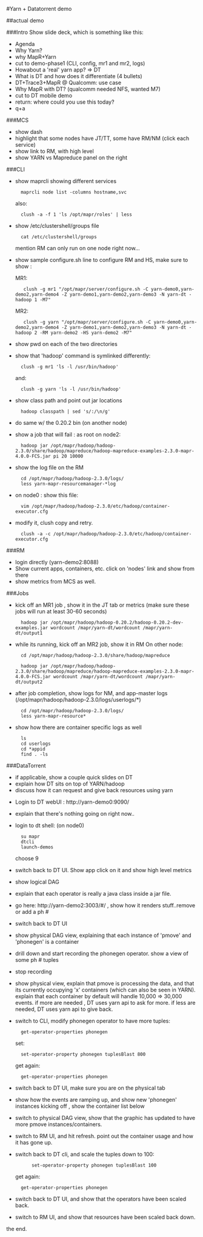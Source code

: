 #Yarn + Datatorrent demo

##actual demo

###Intro
Show slide deck, which is something like this:

* Agenda 
* Why Yarn?
* why MapR+Yarn
* cut to demo-phase1 (CLI, config, mr1 and mr2, logs)
* Howabout a 'real' yarn app? => DT
* What is DT  and how does it differentiate (4 bullets)
* DT+Trace3+MapR @ Qualcomm: use case
* Why MapR with DT? (qualcomm needed NFS, wanted M7)
* cut to DT mobile demo
* return: where could you use this today?
* q+a

###MCS
* show dash
* highlight that some nodes have JT/TT, some have RM/NM (click each service)
* show link to RM, with high level
* show YARN vs Mapreduce panel on the right


###CLI
* show maprcli showing different services

		maprcli node list -columns hostname,svc
	also:
	
		clush -a -f 1 'ls /opt/mapr/roles' | less
		

* show /etc/clustershell/groups file

		cat /etc/clustershell/groups
		
	mention RM can only run on one node right now...
	
	

* show sample configure.sh line to configure RM and HS, make sure to show :


	MR1:
	
		 clush -g mr1 "/opt/mapr/server/configure.sh -C yarn-demo0,yarn-demo2,yarn-demo4 -Z yarn-demo1,yarn-demo2,yarn-demo3 -N yarn-dt -hadoop 1 -M7"
	MR2:
	
		 clush -g yarn "/opt/mapr/server/configure.sh -C yarn-demo0,yarn-demo2,yarn-demo4 -Z yarn-demo1,yarn-demo2,yarn-demo3 -N yarn-dt -hadoop 2 -RM yarn-demo2 -HS yarn-demo2 -M7"
		 



* show pwd on each of the two directories
* show that 'hadoop' command is symlinked differently:

		clush -g mr1 'ls -l /usr/bin/hadoop'

	and:
	
		clush -g yarn 'ls -l /usr/bin/hadoop'
		
		
		
* show class path and point out jar locations

		hadoop classpath | sed 's/:/\n/g'

* do same w/ the 0.20.2 bin (on another node)



* show a job that will fail : as root on node2:

		hadoop jar /opt/mapr/hadoop/hadoop-2.3.0/share/hadoop/mapreduce/hadoop-mapreduce-examples-2.3.0-mapr-4.0.0-FCS.jar pi 20 10000
		
* show the log file on the RM

		cd /opt/mapr/hadoop/hadoop-2.3.0/logs/
		less yarn-mapr-resourcemanager-*log

	
* on node0 : show this file: 

		vim /opt/mapr/hadoop/hadoop-2.3.0/etc/hadoop/container-executor.cfg
* modify it, clush copy and retry.

		clush -a -c /opt/mapr/hadoop/hadoop-2.3.0/etc/hadoop/container-executor.cfg	



###RM

* login directly (yarn-demo2:8088)
* Show current apps, containers, etc. click on 'nodes' link and show from there
* show metrics from MCS as well.

###Jobs

* kick off an MR1 job , show it in the JT tab or metrics (make sure these jobs will run at least 30-60 seconds)

		hadoop jar /opt/mapr/hadoop/hadoop-0.20.2/hadoop-0.20.2-dev-examples.jar wordcount /mapr/yarn-dt/wordcount /mapr/yarn-dt/output1

* while its running, kick off an MR2 job, show it in RM
On other node:
		
		cd /opt/mapr/hadoop/hadoop-2.3.0/share/hadoop/mapreduce

		hadoop jar /opt/mapr/hadoop/hadoop-2.3.0/share/hadoop/mapreduce/hadoop-mapreduce-examples-2.3.0-mapr-4.0.0-FCS.jar wordcount /mapr/yarn-dt/wordcount /mapr/yarn-dt/output2


* after job completion, show logs for NM, and app-master logs (/opt/mapr/hadoop/hadoop-2.3.0/logs/userlogs/*)

		cd /opt/mapr/hadoop/hadoop-2.3.0/logs/
		less yarn-mapr-resource*
		
		

* show how there are container specific logs as well

		
		ls
		cd userlogs
		cd *appid
		find . -ls
		
 
###DataTorrent
* if applicable, show a couple quick slides on DT
* explain how DT sits on top of YARN/hadoop
* discuss how it can request and give back resources using yarn


- Login to DT webUI : http://yarn-demo0:9090/
- explain that there's nothing going on right now..
- login to dt shell: (on node0)

		su mapr
		dtcli
		launch-demos
		
	choose 9
	
- switch back to DT UI. Show app click on it and show high level metrics
- show logical DAG
- explain that each operator is really a java class inside a jar file.
- go here: http://yarn-demo2:3003/#/ , show how it renders stuff..remove or add a ph #
- switch back to DT UI
- show physical DAG view, explaining that each instance of 'pmove' and 'phonegen' is a container
- drill down and start recording the phonegen operator.  show a view of some ph # tuples
- stop recording
- show physical view, explain that pmove  is processing the data, and that its currently occupying 'x' containers (which can also be seen in YARN). explain that each container by default will handle 10,000 => 30,000 events.  if more are needed , DT uses yarn api to ask for more. if less are needed, DT uses yarn api to give back.
- switch to CLI, modify phonegen operator to have more tuples:


		get-operator-properties phonegen
	
	set:
	
		set-operator-property phonegen tuplesBlast 800
	
	get again:
	
		get-operator-properties phonegen

- switch back to DT UI, make sure you are on the physical tab
- show how the events are ramping up, and show new 'phonegen' instances kicking off , show the container list below
- switch to physical DAG view, show that the graphic has updated to have more pmove instances/containers.
- switch to RM UI, and hit refresh.  point out the container usage and how it has gone up.
- switch back to DT cli, and scale the tuples down to 100:

			set-operator-property phonegen tuplesBlast 100
	
	get again:
	
		get-operator-properties phonegen

- switch back to DT UI, and show that the operators have been scaled back.
- switch to RM UI, and show that resources have been scaled back down.

the end.


	
	



	